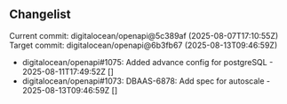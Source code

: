 ## Changelist

Current commit: digitalocean/openapi@5c389af (2025-08-07T17:10:55Z)
Target commit: digitalocean/openapi@6b3fb67 (2025-08-13T09:46:59Z)

* digitalocean/openapi#1075: Added advance config for postgreSQL - 2025-08-11T17:49:52Z []
* digitalocean/openapi#1073: DBAAS-6878: Add spec for autoscale - 2025-08-13T09:46:59Z []
